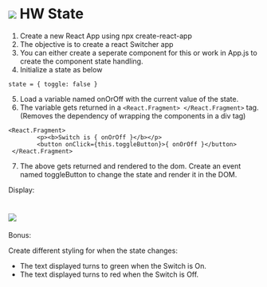 # ![](https://ga-dash.s3.amazonaws.com/production/assets/logo-9f88ae6c9c3871690e33280fcf557f33.png) HW State

1. Create a new React App using npx create-react-app
2. The objective is to create a react Switcher app
3. You can either create a seperate component for this or work in App.js to create the component state handling.
4. Initialize a state as below
```
state = { toggle: false }
```
5. Load a variable named onOrOff with the current value of the state.
6. The variable gets returned in a `<React.Fragment> </React.Fragment>` tag. (Removes the dependency of wrapping the components in a div tag)
```   
<React.Fragment>
        <p><b>Switch is { onOrOff }</b></p>
        <button onClick={this.toggleButton}>{ onOrOff }</button>
 </React.Fragment>
 ```
 7. The above gets returned and rendered to the dom. Create an event named toggleButton to change the state and render it in the DOM.
 
 Display:
 
 # ![](https://i.imgur.com/U9Ap57t.png)
 
 
 Bonus:
 
 Create different styling for when the state changes:
 - The text displayed turns to green when the Switch is On.
 - The text displayed turns to red when the Switch is Off.
